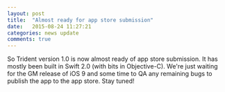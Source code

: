 ```yaml
---
layout: post
title:  "Almost ready for app store submission"
date:   2015-08-24 11:27:21
categories: news update
comments: true
---
```

So Trident version 1.0 is now almost ready of app store submission. It has mostly been built in Swift 2.0 (with bits in Objective-C). We're just waiting for the GM release of iOS 9 and some time to QA any remaining bugs to publish the app to the app store. Stay tuned!
